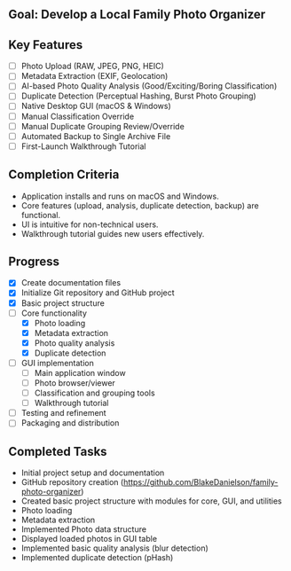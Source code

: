 ## Goal: Develop a Local Family Photo Organizer

## Key Features

- [ ] Photo Upload (RAW, JPEG, PNG, HEIC)
- [ ] Metadata Extraction (EXIF, Geolocation)
- [ ] AI-based Photo Quality Analysis (Good/Exciting/Boring Classification)
- [ ] Duplicate Detection (Perceptual Hashing, Burst Photo Grouping)
- [ ] Native Desktop GUI (macOS & Windows)
- [ ] Manual Classification Override
- [ ] Manual Duplicate Grouping Review/Override
- [ ] Automated Backup to Single Archive File
- [ ] First-Launch Walkthrough Tutorial

## Completion Criteria

- Application installs and runs on macOS and Windows.
- Core features (upload, analysis, duplicate detection, backup) are functional.
- UI is intuitive for non-technical users.
- Walkthrough tutorial guides new users effectively.

## Progress

- [x] Create documentation files
- [x] Initialize Git repository and GitHub project
- [x] Basic project structure
- [ ] Core functionality
  - [x] Photo loading
  - [x] Metadata extraction
  - [x] Photo quality analysis
  - [x] Duplicate detection
- [ ] GUI implementation
  - [ ] Main application window
  - [ ] Photo browser/viewer
  - [ ] Classification and grouping tools
  - [ ] Walkthrough tutorial
- [ ] Testing and refinement
- [ ] Packaging and distribution

## Completed Tasks

- Initial project setup and documentation
- GitHub repository creation (https://github.com/BlakeDanielson/family-photo-organizer)
- Created basic project structure with modules for core, GUI, and utilities
- Photo loading
- Metadata extraction
- Implemented Photo data structure
- Displayed loaded photos in GUI table
- Implemented basic quality analysis (blur detection)
- Implemented duplicate detection (pHash)
